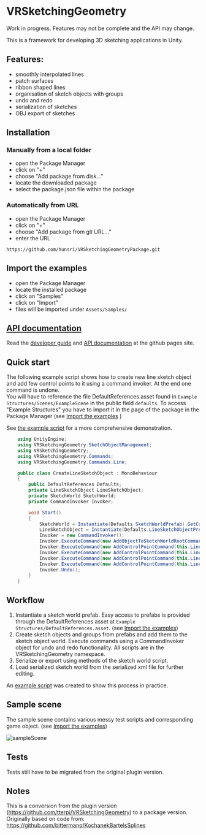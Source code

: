 # VRSketchingGeometry
Work in progress. Features may not be complete and the API may change.

This is a framework for developing 3D sketching applications in Unity.

## Features:
- smoothly interpolated lines
- patch surfaces
- ribbon shaped lines
- organisation of sketch objects with groups
- undo and redo
- serialization of sketches
- OBJ export of sketches

## Installation

### Manually from a local folder
- open the Package Manager
- click on "+"
- choose "Add package from disk..."
- locate the downloaded package
- select the package.json file within the package

### Automatically from URL
- open the Package Manager
- click on "+"
- choose "Add package from git URL..."
- enter the URL 
``` 
https://github.com/hunsri/VRSketchingGeometryPackage.git
```

## Import the examples
- open the Package Manager
- locate the installed package
- click on "Samples"
- click on "Import"
- files will be imported under `Assets/Samples/`

## [API documentation](https://tterpi.github.io/VRSketchingGeometry/)
Read the [developer guide](https://tterpi.github.io/VRSketchingGeometry/articles/intro.html) and [API documentation](https://tterpi.github.io/VRSketchingGeometry/api/index.html) at the github pages site.

## Quick start
The following example script shows how to create new line sketch object and add few control points to it using a command invoker. At the end one command is undone.  
You will have to reference the file DefaultReferences.asset found in `Example Structures/Scenes/ExampleScene` in the public field `defaults`.
To access "Example Structures" you have to import it in the page of the package in the Package Manager (see [Import the examples](./README.md#import-the-examples) )

See [the example script](https://github.com/tterpi/VRSketchingGeometry/blob/master/Assets/Plugins/VRSketchingGeometry/Example/VRSketchingExample.cs) for a more comprehensive demonstration.

```CS
    using UnityEngine;
    using VRSketchingGeometry.SketchObjectManagement;
    using VRSketchingGeometry;
    using VRSketchingGeometry.Commands;
    using VRSketchingGeometry.Commands.Line;

    public class CreateLineSketchObject : MonoBehaviour
    {
        public DefaultReferences Defaults;
        private LineSketchObject LineSketchObject;
        private SketchWorld SketchWorld;
        private CommandInvoker Invoker;

        void Start()
        {
            SketchWorld = Instantiate(Defaults.SketchWorldPrefab).GetComponent<SketchWorld>();
            LineSketchObject = Instantiate(Defaults.LineSketchObjectPrefab).GetComponent<LineSketchObject>();
            Invoker = new CommandInvoker();
            Invoker.ExecuteCommand(new AddObjectToSketchWorldRootCommand(LineSketchObject, SketchWorld));
            Invoker.ExecuteCommand(new AddControlPointCommand(this.LineSketchObject, new Vector3(1, 2, 3)));
            Invoker.ExecuteCommand(new AddControlPointCommand(this.LineSketchObject, new Vector3(1, 4, 2)));
            Invoker.ExecuteCommand(new AddControlPointCommand(this.LineSketchObject, new Vector3(1, 5, 3)));
            Invoker.ExecuteCommand(new AddControlPointCommand(this.LineSketchObject, new Vector3(1, 5, 2)));
            Invoker.Undo();
        }
    }

```

## Workflow
1. Instantiate a sketch world prefab. Easy access to prefabs is provided through the DefaultReferences asset at `Example Structures/DefaultReferences.asset`. (see [Import the examples](./README.md#import-the-examples))
2. Create sketch objects and groups from prefabs and add them to the sketch object world. Execute commands using a CommandInvoker object for undo and redo functionality. All scripts are in the VRSketchingGeometry namespace.
4. Serialize or export using methods of the sketch world script.
5. Load serialized sketch world from the serialized xml file for further editing.

An [example script](https://github.com/tterpi/VRSketchingGeometry/blob/master/Assets/Plugins/VRSketchingGeometry/Example/VRSketchingExample.cs) was created to show this process in practice.

## Sample scene
The sample scene contains various messy test scripts and corresponding game object.
(see [Import the examples](./README.md#import-the-examples))

![sampleScene](https://user-images.githubusercontent.com/51961152/192534926-2c6406b1-4556-4808-baf7-9f8eeab0bc5f.png)

## Tests

Tests still have to be migrated from the original plugin version.

## Notes
This is a conversion from the plugin version (https://github.com/tterpi/VRSketchingGeometry) to a package version.
Originally based on code from: https://github.com/bittermanq/KochanekBartelsSplines
